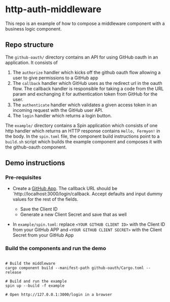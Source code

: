 # http-auth-middleware


This repo is an example of how to compose a middleware component with a business logic component.

## Repo structure

The `github-oauth/` directory contains an API for using GitHub oauth in an application. It consists of

1. The `authorize` handler which kicks off the github oauth flow allowing a user to give permissions to a GitHub app
2. The `callback` handler which GitHub uses as the redirect url in the oauth flow. The callback handler is responsible for taking a code from the URL param and exchanging it for authentication token from GitHub for the user.
3. The `authenticate` handler which validates a given access token in an incoming request with the GitHub user API.
4. The `login` handler which returns a login button.

The `example/` directory contains a Spin application which consists of one http handler which returns an HTTP response contains `Hello, Fermyon!` in the body. In the `spin.toml` file, the component build instructions point to a `build.sh` script which builds the example component and composes it with the github-oauth component.


## Demo instructions

### Pre-requisites

- Create a [GitHub App](https://github.com/settings/apps/new). The callback URL should be `http://localhost:3000/login/callback. Accept defaults and input dummy values for the rest of the fields.
    - Save the Client ID
    - Generate a new Client Secret and save that as well

- In `example/spin.toml`: replace `<YOUR GITHUB CLIENT ID>` with the Client ID from your GitHub APP and `<YOUR GITHUB CLIENT SECRET>` with the Client Secret from your GitHub App

### Build the components and run the demo

```

# Build the middleware
cargo component build --manifest-path github-oauth/Cargo.toml --release

# Build and run the example
spin up --build -f example

# Open http://127.0.0.1:3000/login in a browser
```